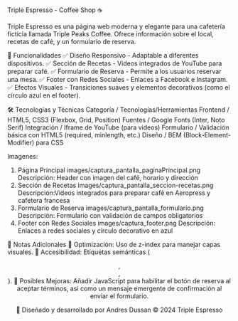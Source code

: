 Triple Espresso - Coffee Shop ☕

Triple Espresso es una página web moderna y elegante para una cafetería ficticia llamada Triple Peaks Coffee. Ofrece información sobre el local, recetas de café, y un formulario de reserva.

🔹 Funcionalidades
✅ Diseño Responsivo - Adaptable a diferentes dispositivos.
✅ Sección de Recetas - Videos integrados de YouTube para preparar café.
✅ Formulario de Reserva - Permite a los usuarios reservar una mesa.
✅ Footer con Redes Sociales - Enlaces a Facebook e Instagram.
✅ Efectos Visuales - Transiciones suaves y elementos decorativos (como el círculo azul en el footer).

🛠 Tecnologías y Técnicas
Categoría / Tecnologías/Herramientas
Frontend / HTML5, CSS3 (Flexbox, Grid, Position)
Fuentes / Google Fonts (Inter, Noto Serif)
Integración / Iframe de YouTube (para videos)
Formulario / Validación básica con HTML5 (required, minlength, etc.)
Diseño / BEM (Block-Element-Modifier) para CSS

Imagenes:

1. Página Principal
   images/captura_pantalla_paginaPrincipal.png
   Descripción: Header con imagen del café, horario y dirección
2. Sección de Recetas
   images/captura_pantalla_seccion-recetas.png
   Descripción:Videos integrados para preparar café en Aeropress y cafetera francesa
3. Formulario de Reserva
   images/captura_pantalla_formulario.png
   Descripción: Formulario con validación de campos obligatorios
4. Footer con Redes Sociales
   images/captura_footer.png
   Descripción: Enlaces a redes sociales y círculo decorativo en azul

📌 Notas Adicionales
🔸 Optimización: Uso de z-index para manejar capas visuales.
🔸 Accesibilidad: Etiquetas semánticas (<header>, <footer>, <section>).
🔸 Posibles Mejoras: Añadir JavaScript para habilitar el botón de reserva al aceptar términos, asi como un mensaje emergente de confirmación al enviar el formulario.

🎨 Diseñado y desarrollado por Andres Dussan
© 2024 Triple Espresso
